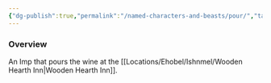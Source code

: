 ```yaml
---
{"dg-publish":true,"permalink":"/named-characters-and-beasts/pour/","tags":["NPC"]}
---
```



### Overview
An Imp that pours the wine at the [[Locations/Ehobel/Ishnmel/Wooden Hearth Inn\|Wooden Hearth Inn]].